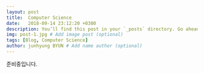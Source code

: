 ```yaml
---
layout: post
title:  Computer Science
date:   2018-09-14 23:12:20 +0300
description: You’ll find this post in your `_posts` directory. Go ahead and edit it and re-build the site to see your changes. # Add post description (optional)
img: post-1.jpg # Add image post (optional)
tags: [Blog, Computer Science]
author: junhyung BYUN # Add name author (optional)
---
```

준비중입니다.
